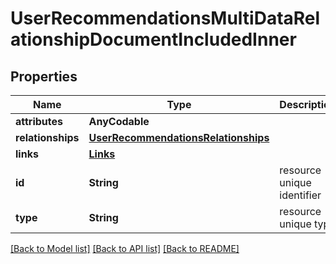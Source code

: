 # UserRecommendationsMultiDataRelationshipDocumentIncludedInner

## Properties
Name | Type | Description | Notes
------------ | ------------- | ------------- | -------------
**attributes** | **AnyCodable** |  | [optional] 
**relationships** | [**UserRecommendationsRelationships**](UserRecommendationsRelationships.md) |  | [optional] 
**links** | [**Links**](Links.md) |  | [optional] 
**id** | **String** | resource unique identifier | 
**type** | **String** | resource unique type | 

[[Back to Model list]](../README.md#documentation-for-models) [[Back to API list]](../README.md#documentation-for-api-endpoints) [[Back to README]](../README.md)



